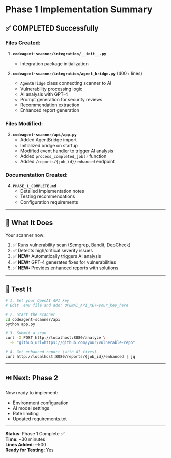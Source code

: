 # Phase 1 Implementation Summary

## ✅ COMPLETED Successfully

### Files Created:
1. **`codeagent-scanner/integration/__init__.py`**
   - Integration package initialization

2. **`codeagent-scanner/integration/agent_bridge.py`** (400+ lines)
   - `AgentBridge` class connecting scanner to AI
   - Vulnerability processing logic
   - AI analysis with GPT-4
   - Prompt generation for security reviews
   - Recommendation extraction
   - Enhanced report generation

### Files Modified:
3. **`codeagent-scanner/api/app.py`**
   - Added AgentBridge import
   - Initialized bridge on startup
   - Modified event handler to trigger AI analysis
   - Added `process_completed_job()` function
   - Added `/reports/{job_id}/enhanced` endpoint

### Documentation Created:
4. **`PHASE_1_COMPLETE.md`**
   - Detailed implementation notes
   - Testing recommendations
   - Configuration requirements

---

## 🎯 What It Does

Your scanner now:
1. ✅ Runs vulnerability scan (Semgrep, Bandit, DepCheck)
2. ✅ Detects high/critical severity issues
3. ✅ **NEW:** Automatically triggers AI analysis
4. ✅ **NEW:** GPT-4 generates fixes for vulnerabilities
5. ✅ **NEW:** Provides enhanced reports with solutions

---

## 🧪 Test It

```bash
# 1. Set your OpenAI API key
# Edit .env file and add: OPENAI_API_KEY=your_key_here

# 2. Start the scanner
cd codeagent-scanner/api
python app.py

# 3. Submit a scan
curl -X POST http://localhost:8080/analyze \
  -F "github_url=https://github.com/your/vulnerable-repo"

# 4. Get enhanced report (with AI fixes)
curl http://localhost:8080/reports/{job_id}/enhanced | jq
```

---

## ⏭️ Next: Phase 2

Now ready to implement:
- Environment configuration
- AI model settings
- Rate limiting
- Updated requirements.txt

---

**Status**: Phase 1 Complete ✅  
**Time**: ~30 minutes  
**Lines Added**: ~500  
**Ready for Testing**: Yes
